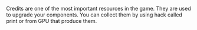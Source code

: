 Credits are one of the most important resources in the game. They are used to upgrade your components. You can collect them by using hack called print or from GPU that produce them. 